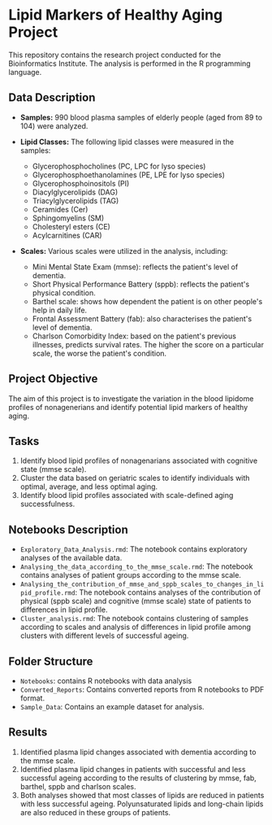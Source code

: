 # Lipid Markers of Healthy Aging Project

This repository contains the research project conducted for the Bioinformatics Institute.
The analysis is performed in the R programming language.

## Data Description
- **Samples:** 990 blood plasma samples of elderly people (aged from 89 to 104) were analyzed.
- **Lipid Classes:** The following lipid classes were measured in the samples:
  - Glycerophosphocholines (PC, LPC for lyso species)
  - Glycerophosphoethanolamines (PE, LPE for lyso species)
  - Glycerophosphoinositols (PI)
  - Diacylglycerolipids (DAG)
  - Triacylglycerolipids (TAG)
  - Ceramides (Cer)
  - Sphingomyelins (SM)
  - Cholesteryl esters (CE)
  - Acylcarnitines (CAR)

- **Scales:** Various scales were utilized in the analysis, including:
  - Mini Mental State Exam (mmse): reflects the patient's level of dementia.
  - Short Physical Performance Battery (sppb): reflects the patient's physical condition.
  - Barthel scale: shows how dependent the patient is on other people's help in daily life.
  - Frontal Assessment Battery (fab): also characterises the patient's level of dementia.
  - Charlson Comorbidity Index: based on the patient's previous illnesses, predicts survival rates.
  The higher the score on a particular scale, the worse the patient's condition.

## Project Objective
The aim of this project is to investigate the variation in the blood lipidome profiles of nonagenerians and identify potential lipid markers of healthy aging.

## Tasks
1. Identify blood lipid profiles of nonagenarians associated with cognitive state (mmse scale).
2. Cluster the data based on geriatric scales to identify individuals with optimal, average, and less optimal aging.
3. Identify blood lipid profiles associated with scale-defined aging successfulness.

## Notebooks Description
- `Exploratory_Data_Analysis.rmd`: The notebook contains exploratory analyses of the available data.
- `Analysing_the_data_according_to_the_mmse_scale.rmd`: The notebook contains analyses of patient groups according to the mmse scale.
- `Analysing_the_contribution_of_mmse_and_sppb_scales_to_changes_in_lipid_profile.rmd`: The notebook contains analyses of the contribution of physical (sppb scale) and cognitive (mmse scale) state of patients to differences in lipid profile.
- `Cluster_analysis.rmd`: The notebook contains clustering of samples according to scales and analysis of differences in lipid profile among clusters with different levels of successful ageing.

## Folder Structure
- `Notebooks`: contains R notebooks with data analysis
- `Converted_Reports`: Contains converted reports from R notebooks to PDF format.
- `Sample_Data`: Contains an example dataset for analysis.

## Results
1. Identified plasma lipid changes associated with dementia according to the mmse scale.
2. Identified plasma lipid changes in patients with successful and less successful ageing according to the results of clustering by mmse, fab, barthel, sppb and charlson scales.
3. Both analyses showed that most classes of lipids are reduced in patients with less successful ageing. Polyunsaturated lipids and long-chain lipids are also reduced in these groups of patients.



